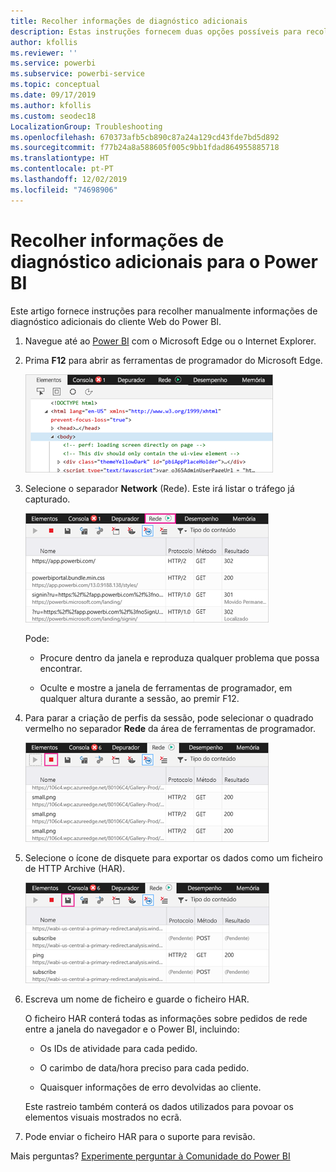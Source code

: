 ```yaml
---
title: Recolher informações de diagnóstico adicionais
description: Estas instruções fornecem duas opções possíveis para recolher manualmente informações de diagnóstico adicionais do cliente Web do Power BI.
author: kfollis
ms.reviewer: ''
ms.service: powerbi
ms.subservice: powerbi-service
ms.topic: conceptual
ms.date: 09/17/2019
ms.author: kfollis
ms.custom: seodec18
LocalizationGroup: Troubleshooting
ms.openlocfilehash: 670373afb5cb890c87a24a129cd43fde7bd5d892
ms.sourcegitcommit: f77b24a8a588605f005c9bb1fdad864955885718
ms.translationtype: HT
ms.contentlocale: pt-PT
ms.lasthandoff: 12/02/2019
ms.locfileid: "74698906"
---
```

# <a name="capture-additional-diagnostic-information-for-power-bi"></a>Recolher informações de diagnóstico adicionais para o Power BI

Este artigo fornece instruções para recolher manualmente informações de diagnóstico adicionais do cliente Web do Power BI.

1. Navegue até ao [Power BI](https://app.powerbi.com) com o Microsoft Edge ou o Internet Explorer.

1. Prima **F12** para abrir as ferramentas de programador do Microsoft Edge.

   ![Captura de ecrã do separador Elementos das ferramentas de Programador do Microsoft Edge.](media/service-admin-capturing-additional-diagnostic-information-for-power-bi/edge-developer-tools.png)

1. Selecione o separador **Network** (Rede). Este irá listar o tráfego já capturado.

   ![Captura de ecrã do separador Rede das ferramentas de Programador do Microsoft Edge.](media/service-admin-capturing-additional-diagnostic-information-for-power-bi/edge-network-tab.png)

    Pode:

    * Procure dentro da janela e reproduza qualquer problema que possa encontrar.

    * Oculte e mostre a janela de ferramentas de programador, em qualquer altura durante a sessão, ao premir F12.

1. Para parar a criação de perfis da sessão, pode selecionar o quadrado vermelho no separador **Rede** da área de ferramentas de programador.

   ![Captura de ecrã do separador Rede das ferramentas de programador do Microsoft Edge com uma chamada do botão Parar.](media/service-admin-capturing-additional-diagnostic-information-for-power-bi/edge-network-tab-stop.png)

1. Selecione o ícone de disquete para exportar os dados como um ficheiro de HTTP Archive (HAR).

   ![Captura de ecrã do separador Rede das ferramentas de programador do Microsoft Edge com uma chamada do ícone da disquete.](media/service-admin-capturing-additional-diagnostic-information-for-power-bi/edge-network-tab-save.png)

1. Escreva um nome de ficheiro e guarde o ficheiro HAR.

    O ficheiro HAR conterá todas as informações sobre pedidos de rede entre a janela do navegador e o Power BI, incluindo:

    * Os IDs de atividade para cada pedido.

    * O carimbo de data/hora preciso para cada pedido.

    * Quaisquer informações de erro devolvidas ao cliente.

    Este rastreio também conterá os dados utilizados para povoar os elementos visuais mostrados no ecrã.

1. Pode enviar o ficheiro HAR para o suporte para revisão.

Mais perguntas? [Experimente perguntar à Comunidade do Power BI](https://community.powerbi.com/)
